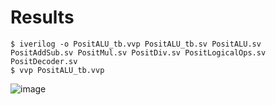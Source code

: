# Results
```
$ iverilog -o PositALU_tb.vvp PositALU_tb.sv PositALU.sv PositAddSub.sv PositMul.sv PositDiv.sv PositLogicalOps.sv PositDecoder.sv
$ vvp PositALU_tb.vvp
```
![image](https://github.com/user-attachments/assets/5a0cf4eb-6060-4f81-b29e-a3e5b161686e)
